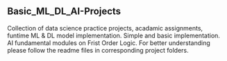 ## Basic_ML_DL_AI-Projects

Collection of data science practice projects, acadamic assignments, funtime ML & DL model implementation.
Simple and basic implementation. AI fundamental modules on Frist Order Logic. 
For better understanding please follow the readme files in corresponding project folders.
